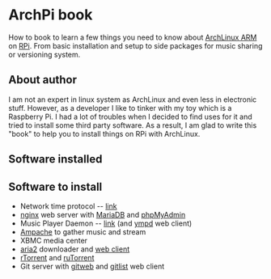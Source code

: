 ArchPi book
===========

How to book to learn a few things you need to know about [ArchLinux ARM](http://archlinuxarm.org/platforms/armv6/raspberry-pi) on [RPi](http://www.raspberrypi.org/help/what-is-a-raspberry-pi/). From basic installation and setup to side packages for music sharing or versioning system.

About author
------------
I am not an expert in linux system as ArchLinux and even less in electronic stuff. However, as a developer I like to tinker with my toy which is a Raspberry Pi. I had a lot of troubles when I decided to find uses for it and tried to install some third party software. As a result, I am glad to write this "book" to help you to install things on RPi with ArchLinux.

Software installed
------------------

Software to install
-------------------
- Network time protocol -- [link](http://en.wikipedia.org/wiki/Network_Time_Protocol)
- [nginx](http://wiki.nginx.org/Main) web server with [MariaDB](https://mariadb.org/en/about/) and [phpMyAdmin](http://www.phpmyadmin.net/home_page/index.php)
- Music Player Daemon -- [link](http://en.wikipedia.org/wiki/Music_Player_Daemon) (and [ympd](http://www.ympd.org) web client)
- [Ampache](http://ampache.org) to gather music and stream
- XBMC media center
- [aria2](http://aria2.sourceforge.net) downloader and [web client](https://github.com/ziahamza/webui-aria2)
- [rTorrent](http://en.wikipedia.org/wiki/RTorrent) and [ruTorrent](https://github.com/Novik/ruTorrent)
- Git server with [gitweb](https://git.wiki.kernel.org/index.php/Gitweb) and [gitlist](http://gitlist.org) web client